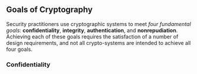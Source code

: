 
## Goals of Cryptography
Security practitioners use cryptographic systems to meet *four fundamental goals*: **confidentiality**, **integrity**, **authentication**, and **nonrepudiation**. Achieving each of these goals requires the satisfaction of a number of design requirements, and not all crypto-systems are intended to achieve all four goals.

### Confidentiality
